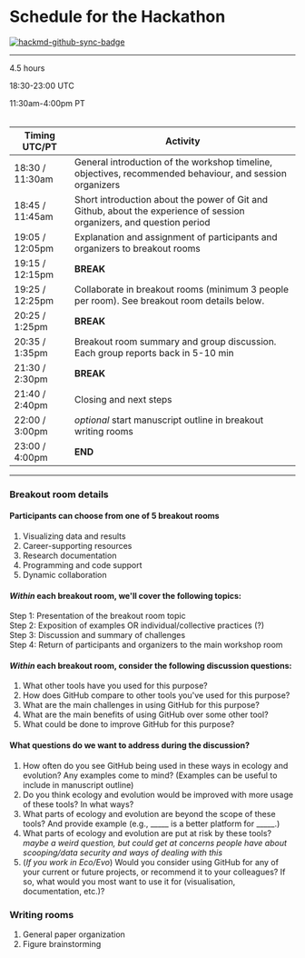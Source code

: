 # Schedule for the Hackathon

[![hackmd-github-sync-badge](https://hackmd.io/FOu6L9mUTeWfhtQJRCbz4g/badge)](https://hackmd.io/FOu6L9mUTeWfhtQJRCbz4g)

---
4.5 hours

18:30-23:00 UTC 

11:30am-4:00pm PT <br/><br/>


| Timing UTC/PT | Activity |
|-----------------| --------------------------------------------------------------------------------------------------|
|18:30 / 11:30am | General introduction of the workshop timeline, objectives, recommended behaviour, and session organizers|
|18:45 / 11:45am | Short introduction about the power of Git and Github, about the experience of session organizers, and question period |//question from Emma: do you think we should use any visuals for this portion?\\Yes, I'm creating a slide deck for this section which we can all add to.
|19:05 / 12:05pm | Explanation and assignment of participants and organizers to breakout rooms|
|19:15 / 12:15pm | **BREAK** |
|19:25 / 12:25pm | Collaborate in breakout rooms (minimum 3 people per room). See breakout room details below.
|20:25 / 1:25pm  | **BREAK**|
|20:35 / 1:35pm  | Breakout room summary and group discussion. Each group reports back in 5-10 min|
|21:30 / 2:30pm  | **BREAK** |
|21:40 / 2:40pm  | Closing and next steps  |
|22:00 / 3:00pm  | *optional* start manuscript outline in breakout writing rooms|
|23:00 / 4:00pm  | **END** |

---
### Breakout room details
#### Participants can choose from one of 5 breakout rooms
1) Visualizing data and results
2) Career-supporting resources
3) Research documentation
4) Programming and code support
5) Dynamic collaboration

#### *Within* each breakout room, we'll cover the following topics:  
Step 1: Presentation of the breakout room topic  
Step 2: Exposition of examples OR individual/collective practices (?)  
Step 3: Discussion and summary of challenges  
Step 4: Return of participants and organizers to the main workshop room  

#### *Within* each breakout room, consider the following discussion questions:
1) What other tools have you used for this purpose?
2) How does GitHub compare to other tools you've used for this purpose?
3) What are the main challenges in using GitHub for this purpose?
4) What are the main benefits of using GitHub over some other tool?
5) What could be done to improve GitHub for this purpose?
	

#### What questions do we want to address during the discussion?
1) How often do you see GitHub being used in these ways in ecology and evolution? Any examples come to mind? (Examples can be useful to include in manuscript outline)
2) Do you think ecology and evolution would be improved with more usage of these tools? In what ways? 
3) What parts of ecology and evolution are beyond the scope of these tools? And provide example (e.g., _____ is a better platform for _____.)
4) What parts of ecology and evolution are put at risk by these tools? *maybe a weird question, but could get at concerns people have about scooping/data security and ways of dealing with this*
5) (*If you work in Eco/Evo*) Would you consider using GitHub for any of your current or future projects, or recommend it to your colleagues? If so, what would you most want to use it for (visualisation, documentation, etc.)?


### Writing rooms
1) General paper organization
2) Figure brainstorming

